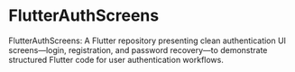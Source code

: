 # FlutterAuthScreens
FlutterAuthScreens: A Flutter repository presenting clean authentication UI screens—login, registration, and password recovery—to demonstrate structured Flutter code for user authentication workflows.

